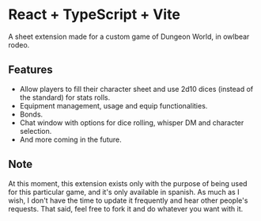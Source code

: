 # React + TypeScript + Vite

A sheet extension made for a custom game of Dungeon World, in owlbear rodeo.

## Features
- Allow players to fill their character sheet and use 2d10 dices (instead of the standard) for stats rolls.
- Equipment management, usage and equip functionalities.
- Bonds.
- Chat window with options for dice rolling, whisper DM and character selection.
- And more coming in the future.

## Note
At this moment, this extension exists only with the purpose of being used for this particular game, and it's only available in spanish.
As much as I wish, I don't have the time to update it frequently and hear other people's requests.
That said, feel free to fork it and do whatever you want with it.